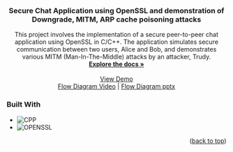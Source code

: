 <a id="readme-top"></a>
<br />
<div align="center">
  
<h3 align="center">Secure Chat Application using OpenSSL and demonstration of Downgrade, MITM, ARP cache poisoning attacks</h3>

  <p align="center">
    This project involves the implementation of a secure peer-to-peer chat application using OpenSSL in C/C++. The application simulates secure communication between two users, Alice and Bob, and demonstrates various MITM (Man-In-The-Middle) attacks by an attacker, Trudy.
    <br />
    <a href="Project Description - Secure chat using openssl and MITM attacks.pdf"><strong>Explore the docs »</strong></a>
    <br />
    <br />
    <a href="https://drive.google.com/file/d/1bmNLkF4tBgSd6lcbnrMReNLEEN29emmG/view?usp=sharing">View Demo</a>
    <br />
    <a href="https://drive.google.com/file/d/1dlDQMqruFQm2pkkk5tlj3wzavYVabHsp/view?usp=sharing">Flow Diagram Video</a>
    |
    <a href="Flow Diagram.pptx">Flow Diagram pptx</a>
    
  </p>
</div>

### Built With

* ![CPP]
* ![OPENSSL]

<p align="right">(<a href="#readme-top">back to top</a>)</p>

[CPP]: https://img.shields.io/badge/C%2B%2B-00599C?style=for-the-badge&logo=c%2B%2B&logoColor=white
[OPENSSL]: https://img.shields.io/badge/OpenSSL-v1.2-brightgreen
